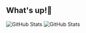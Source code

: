 ## What's up!👾
![GitHub Stats](http://github-profile-summary-cards.vercel.app/api/cards/stats?username=Nesrine1024&theme=tokyonight)
![GitHub Stats](https://github-readme-stats.vercel.app/api?username=Nesrine1024&show_icons=true&theme=tokyonight)


